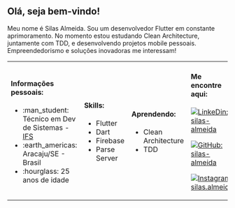<h2> Olá, seja bem-vindo! </h2>
<p>Meu nome é Silas Almeida. Sou um desenvolvedor Flutter em constante aprimoramento. No momento estou estudando Clean Architecture, juntamente com TDD, e desenvolvendo projetos mobile pessoais. Empreendedorismo e soluções inovadoras me interessam!</i></p>
<table> <tr>
                 <td>
                   <h4> Informações pessoais: </h4>
                    <ul>
                        <li>:man_student: Técnico em Dev de Sistemas - <a href="https://ifs.edu.br/">IFS</a> </li>
                        <li>:earth_americas: Aracaju/SE - Brasil</li>
                       <li>:hourglass: 25 anos de idade</li>
                   </ul>
                 </td>
                 <td>
                  <h4>  Skills: </h4>
                   <ul>
                      <li>Flutter</li>
                      <li>Dart</li>
                      <li>Firebase</li>
                      <li>Parse Server</li>
                   </ul>
                </td>
                <td>
                  <h4>  Aprendendo: </h4>
                   <ul>
                      <li>Clean Architecture</li>
                      <li>TDD</li>
                   </ul>
                </td>
                <td>
                     <h4>Me encontre aqui: </h4>
                    
[![LinkeDin: silas-almeida](https://img.shields.io/badge/-silasalmeida-blue?style=flat-rounded&logo=Linkedin&logoColor=white&link=https://www.linkedin.com/in/silasalmeida-42790019b/)](https://www.linkedin.com/in/silasalmeida/42790019b)

[![GitHub: silas-almeida](https://img.shields.io/github/followers/silas-almeida?label=silas-almeida&style=social)](https://github.com/silas-almeida)

[![Instagram: silas.almeida](https://img.shields.io/badge/-@silas.almeida-deeppink?style=flat-rounded&logo=Instagram&logoColor=white&link=https://www.instragram.com/silas.almeida/)](https://www.instagram.com/silas.almeida/)
                 </td>
</tr></table>
